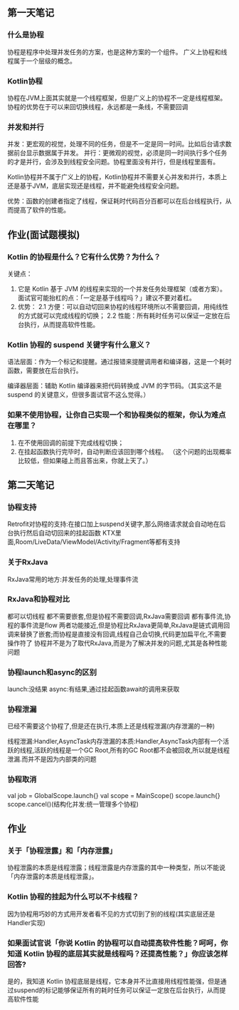## 第一天笔记

### 什么是协程

协程是程序中处理并发任务的方案，也是这种方案的一个组件。
广义上协程和线程属于一个层级的概念。

### Kotlin协程

协程在JVM上面其实就是一个线程框架，但是广义上的协程不一定是线程框架。
协程的优势在于可以来回切换线程，永远都是一条线，不需要回调

### 并发和并行

并发：更宏观的视觉，处理不同的任务，但是不一定是同一时间。比如后台请求数据前台显示数据属于并发。
并行：更微观的视觉，必须是同一时间执行多个任务的才是并行，会涉及到线程安全问题。协程里面没有并行，但是线程里面有。

Kotlin协程并不属于广义上的协程，Kotlin协程并不需要关心并发和并行，本质上还是基于JVM，底层实现还是线程，并不能避免线程安全问题。

优势：函数的创建者指定了线程，保证耗时代码百分百都可以在后台线程执行，从而提高了软件的性能。

## 作业(面试题模拟)

### Kotlin 的协程是什么？它有什么优势？为什么？

关键点：

1. 它是 Kotlin 基于 JVM 的线程来实现的一个并发任务处理框架（或者方案）。
面试官可能抬杠的点：「一定是基于线程吗？」建议不要对着杠。
2. 优势：
2.1 方便：可以自动切回来协程的线程环境所以不需要回调，用纯线性的方式就可以完成线程的切换；
2.2 性能：所有耗时任务可以保证一定放在后台执行，从而提高软件性能。

### Kotlin 协程的 suspend 关键字有什么意义？

语法层面：作为一个标记和提醒。通过报错来提醒调用者和编译器，这是一个耗时函数，需要放在后台执行。

编译器层面：辅助 Kotlin 编译器来把代码转换成 JVM 的字节码。（其实这不是 suspend 的关键意义，但很多面试官不这么觉得。）

### 如果不使用协程，让你自己实现一个和协程类似的框架，你认为难点在哪里？

1. 在不使用回调的前提下完成线程切换；
2. 在挂起函数执行完毕时，自动判断应该回到哪个线程。
（这个问题的出现概率比较低，但如果碰上而且答出来，你就上天了。）


## 第二天笔记

### 协程支持

Retrofit对协程的支持:在接口加上suspend关键字,那么网络请求就会自动地在后台执行然后自动切回来的挂起函数
KTX里面,Room/LiveData/ViewModel/Activity/Fragment等都有支持

### 关于RxJava

RxJava常用的地方:并发任务的处理,处理事件流

### RxJava和协程对比

都可以切线程
都不需要嵌套,但是协程不需要回调,RxJava需要回调
都有事件流,协程的事件流是flow
两者功能接近,但是协程比RxJava更简单,RxJava是链式调用回调来替换了嵌套;而协程是直接没有回调,线程自己会切换,代码更加扁平化,不需要操作符了
协程并不是为了取代RxJava,而是为了解决并发的问题,尤其是各种性能问题

### 协程launch和async的区别

launch:没结果
async:有结果,通过挂起函数await的调用来获取

### 协程泄漏

已经不需要这个协程了,但是还在执行,本质上还是线程泄漏(内存泄漏的一种)

线程泄漏:Handler,AsyncTask内存泄漏的本质:Handler,AsyncTask内部有一个活跃的线程,活跃的线程是一个GC Root,所有的GC Root都不会被回收,所以就是线程泄漏.而并不是因为内部类的问题

### 协程取消

val job = GlobalScope.launch{}
val scope = MainScope()
scope.launch{}
scope.cancel()(结构化并发:统一管理多个协程)

## 作业

### 关于「协程泄露」和「内存泄露」

协程泄露的本质是线程泄露；线程泄露是内存泄露的其中一种类型，所以不能说「内存泄露的本质是线程泄露」。

### Kotlin 协程的挂起为什么可以不卡线程？

因为协程用巧妙的方式用开发者看不见的方式切到了别的线程(其实底层还是Handler实现)

### 如果面试官说「你说 Kotlin 的协程可以自动提高软件性能？呵呵，你知道 Kotlin 协程的底层其实就是线程吗？还提高性能？」你应该怎样回答?

是的，我知道 Kotlin 协程底层是线程，它本身并不比直接用线程性能强，但是通过suspend的标记能够保证所有的耗时任务可以保证一定放在后台执行，从而提高软件性能